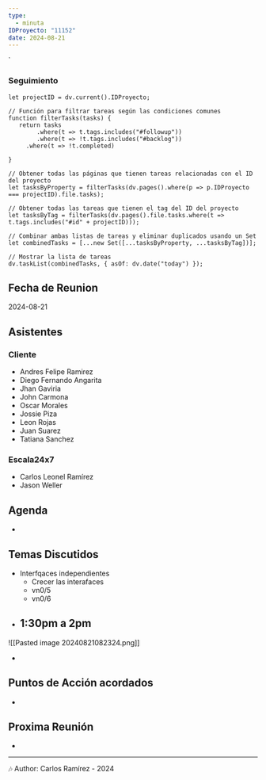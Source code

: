 ```yaml
---
type:
  - minuta
IDProyecto: "11152"
date: 2024-08-21
---
```

`

### Seguimiento

```dataviewjs
let projectID = dv.current().IDProyecto;

// Función para filtrar tareas según las condiciones comunes
function filterTasks(tasks) {
   return tasks
        .where(t => t.tags.includes("#followup"))
        .where(t => !t.tags.includes("#backlog"))
     .where(t => !t.completed)
        
}

// Obtener todas las páginas que tienen tareas relacionadas con el ID del proyecto
let tasksByProperty = filterTasks(dv.pages().where(p => p.IDProyecto === projectID).file.tasks);

// Obtener todas las tareas que tienen el tag del ID del proyecto
let tasksByTag = filterTasks(dv.pages().file.tasks.where(t => t.tags.includes("#id" + projectID)));

// Combinar ambas listas de tareas y eliminar duplicados usando un Set
let combinedTasks = [...new Set([...tasksByProperty, ...tasksByTag])];

// Mostrar la lista de tareas
dv.taskList(combinedTasks, { asOf: dv.date("today") });
 ```
## Fecha de Reunion
2024-08-21

## Asistentes

### Cliente
* Andres Felipe Ramirez
* Diego Fernando Angarita
* Jhan Gaviria
* John Carmona
* Oscar Morales
* Jossie Piza
* Leon Rojas
* Juan Suarez
* Tatiana Sanchez
### Escala24x7
- Carlos Leonel Ramírez
-  Jason Weller

## Agenda
* 
## Temas Discutidos
*  Interfqaces independientes
	* Crecer las interafaces
	* vn0/5 
	* vn0/6 
- 1:30pm a 2pm
	 - 

![[Pasted image 20240821082324.png]]

- 



## Puntos de Acción acordados
- 

## Proxima Reunión
*   

---
🎶
Author: Carlos Ramírez - 2024
